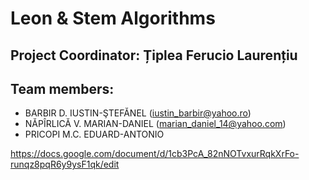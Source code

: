# Leon & Stem Algorithms

## **Project Coordinator: Țiplea Ferucio Laurențiu**

## **Team members:**
- BARBIR D. IUSTIN-ŞTEFĂNEL (iustin_barbir@yahoo.ro)
- NĂPÎRLICĂ V. MARIAN-DANIEL (marian_daniel_14@yahoo.com)
- PRICOPI M.C. EDUARD-ANTONIO	
  
 https://docs.google.com/document/d/1cb3PcA_82nNOTvxurRqkXrFo-runqz8pqR6y9ysF1qk/edit
